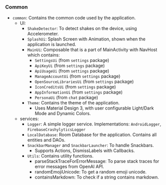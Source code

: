 <!--
SPDX-FileCopyrightText: 2023 Dheshan Mohandass (L4TTiCe) <dheshan@mohandass.com>
SPDX-License-Identifier: MIT
-->

### Common

- `common`: Contains the common code used by the application.
    - UI:
        - `ShakeDetector`: To detect shakes on the device, using Accelerometer.
        - `SplashUi`: Splash Screen with Animation, shown when the application is launched.
        - `MainUi`: Composable that is a part of MainActivity with NavHost which contains:
            - `SettingsUi` (from `settings` package)
            - `ApiKeyUi` (from `settings` package)
            - `ApiUsageUi` (from `settings` package)
            - `ManageAccountUi` (from `settings` package)
            - `OpenSourceLibrariesUi` (from `settings` package)
            - `IconCreditsUi` (from `settings` package)
            - `AppInformationUi` (from `settings` package)
            - `PersonaUi` (from `chat` package)
        - `Theme`: Contains the theme of the application.
            - Uses Material Design 3, with user configurable Light/Dark Mode and Dynamic Colors.
    - services:
        - `Logger`: A simple logger service. Implementations: `AndroidLogger`, `FirebaseCrashylyticsLogger`
        - `LocalDatabase`: Room Database for the application. Contains all entities and DAOs.
        - `SnackbarManager` and `SnackbarLauncher`: To handle Snackbars.
            - Supports Actions, DismissLabels with Callbacks.
        - `Utils`: Contains utility functions.
            - parseStackTraceForErrorMessage: To parse stack traces for error messages from OpenAI API.
            - randomEmojiUnicode: To get a random emoji unicode.
            - containsMarkdown: To check if a string contains markdown.
